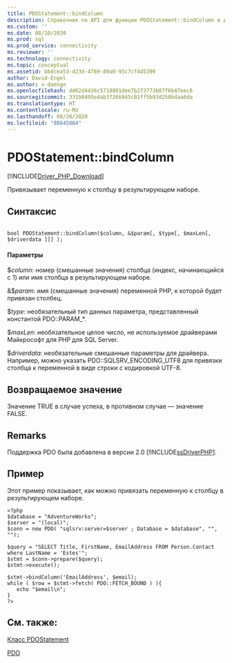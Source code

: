 ```yaml
---
title: PDOStatement::bindColumn
description: Справочник по API для функции PDOStatement::bindColumn в драйвере Microsoft PDO_SQLSRV для PHP для SQL Server.
ms.custom: ''
ms.date: 08/10/2020
ms.prod: sql
ms.prod_service: connectivity
ms.reviewer: ''
ms.technology: connectivity
ms.topic: conceptual
ms.assetid: bbdcea53-d23d-4769-89a0-95c7cf4d5390
author: David-Engel
ms.author: v-daenge
ms.openlocfilehash: dd62d4436c5718801dee7b273773b87f6b47eec6
ms.sourcegitcommit: 331b8495e4ab37266945c81ff5b93d250bdaa6da
ms.translationtype: HT
ms.contentlocale: ru-RU
ms.lasthandoff: 08/20/2020
ms.locfileid: "88645884"
---
```

# <a name="pdostatementbindcolumn"></a>PDOStatement::bindColumn
[!INCLUDE[Driver_PHP_Download](../../includes/driver_php_download.md)]

Привязывает переменную к столбцу в результирующем наборе.  
  
## <a name="syntax"></a>Синтаксис  
  
```  
  
bool PDOStatement::bindColumn($column, &$param[, $type[, $maxLen[, $driverdata ]]] );  
```  
  
#### <a name="parameters"></a>Параметры  
$*column*: номер (смешанные значения) столбца (индекс, начинающийся с 1) или имя столбца в результирующем наборе.  
  
&$*param*: имя (смешанные значения) переменной PHP, к которой будет привязан столбец.  
  
$*type*: необязательный тип данных параметра, представленный константой PDO::PARAM_*.  
  
$*maxLen*: необязательное целое число, не используемое драйверами Майкрософт для PHP для SQL Server.  
  
$*driverdata*: необязательные смешанные параметры для драйвера. Например, можно указать PDO::SQLSRV_ENCODING_UTF8 для привязки столбца к переменной в виде строки с кодировкой UTF-8.  
  
## <a name="return-value"></a>Возвращаемое значение  
Значение TRUE в случае успеха, в противном случае — значение FALSE.  
  
## <a name="remarks"></a>Remarks  
Поддержка PDO была добавлена в версии 2.0 [!INCLUDE[ssDriverPHP](../../includes/ssdriverphp_md.md)].  
  
## <a name="example"></a>Пример  
Этот пример показывает, как можно привязать переменную к столбцу в результирующем наборе.  
  
```  
<?php  
$database = "AdventureWorks";  
$server = "(local)";  
$conn = new PDO( "sqlsrv:server=$server ; Database = $database", "", "");  
  
$query = "SELECT Title, FirstName, EmailAddress FROM Person.Contact where LastName = 'Estes'";  
$stmt = $conn->prepare($query);  
$stmt->execute();  
  
$stmt->bindColumn('EmailAddress', $email);  
while ( $row = $stmt->fetch( PDO::FETCH_BOUND ) ){  
   echo "$email\n";  
}  
?>  
```  
  
## <a name="see-also"></a>См. также:  
[Класс PDOStatement](../../connect/php/pdostatement-class.md)

[PDO](https://php.net/manual/book.pdo.php)  
  
